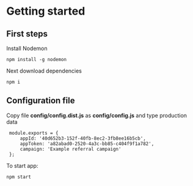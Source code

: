 # Getting started

## First steps
Install Nodemon

```
npm install -g nodemon
```

Next download dependencies
```
npm i
```

## Configuration file

Copy file __config/config.dist.js__ as __config/config.js__ and type production data

```
 module.exports = {
     appId: '40d652b3-152f-40fb-8ec2-3fb8ee16b5cb',
     appToken: 'a82abad0-2520-4a3c-bb85-c404f9f1a782',
     campaign: 'Example referral campaign'
 };
```

To start app:
```
npm start
```